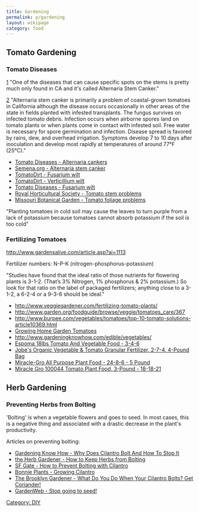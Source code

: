 ```yaml
---
title: Gardening
permalink: p/gardening
layout: wikipage
category: food
---
```


Tomato Gardening
----------------

### Tomato Diseases

[1](http://forums.gardenweb.com/forums/load/tompests/msg0422074424271.html?5) "One of the diseases that can cause specific spots on the stems is pretty much only found in CA and it's called Alternaria Stem Canker."

[2](http://www.ipm.ucdavis.edu/PMG/r783101311.html) "Alternaria stem canker is primarily a problem of coastal-grown tomatoes in California although the disease occurs occasionally in other areas of the state in fields planted with infested transplants. The fungus survives on infected tomato debris. Infection occurs when airborne spores land on tomato plants or when plants come in contact with infested soil. Free water is necessary for spore germination and infection. Disease spread is favored by rains, dew, and overhead irrigation. Symptoms develop 7 to 10 days after inoculation and develop most rapidly at temperatures of around 77°F (25°C)."

-   [Tomato Diseases - Alternaria cankers](http://tomatodiseasehelp.com/alternaria-cankers)
-   [Semena.org - Alternaria stem canker](http://www.semena.org/agro/diseases/alternaria-stem-canker-e.htm)
-   [TomatoDirt - Fusarium wilt](http://www.tomatodirt.com/fusarium-wilt.html)
-   [TomatoDirt - Verticillium wilt](http://www.tomatodirt.com/verticillium-wilt.html)
-   [Tomato Diseases - Fusarium wilt](http://tomatodiseasehelp.com/fusarium-wilt)
-   [Royal Horticultural Society - Tomato stem problems](http://rhs.org.uk/advice/profile?pid=394)
-   [Missouri Botanical Garden - Tomato foliage problems](http://www.missouribotanicalgarden.org/Portals/0/Gardening/Gardening%20Help/Visual%20Guides/Tomato%20Foliage%20Problems.pdf)

"Planting tomatoes in cold soil may cause the leaves to turn purple from a lack of potassium because tomatoes cannot absorb potassium if the soil is too cold"

### Fertilizing Tomatoes

<http://www.gardensalive.com/article.asp?ai=1113>

Fertilizer numbers: N-P-K (nitrogen-phosphorus-potassium)

"Studies have found that the ideal ratio of those nutrients for flowering plants is 3-1-2. (That’s 3% Nitrogen, 1% phosphorus & 2% potassium.) So look for that ratio on the label of packaged fertilizers; anything close to a 3-1-2, a 6-2-4 or a 9-3-6 should be ideal."

-   <http://www.veggiegardener.com/fertilizing-tomato-plants/>
-   <http://www.garden.org/foodguide/browse/veggie/tomatoes_care/367>
-   <http://www.burpee.com/vegetables/tomatoes/top-10-tomato-solutions-article10369.html>
-   [Growing Home Garden Tomatoes](http://extension.missouri.edu/p/G6461)
-   <http://www.gardeningknowhow.com/edible/vegetables/>
-   [Espoma 18lbs Tomato And Vegetable Food - 3-4-6](http://www.acehardware.com/product/index.jsp?productId=29316356)
-   [Jobe's Organic Vegetable & Tomato Granular Fertilizer, 2-7-4, 4-Pound Bag](http://www.amazon.com/Jobes-09026-Vegetable-Granular-Fertilizer/dp/B002YOJDAS/)
-   [Miracle-Gro All Purpose Plant Food - 24-8-6 - 5 Pound](http://www.amazon.com/Miracle-Gro-1001233-Purpose-Plant-Food/dp/B000P6QYJK/)
-   [Miracle Gro 100044 Tomato Plant Food, 3-Pound - 18-18-21](http://www.amazon.com/Miracle-100044-Tomato-Plant-3-Pound/dp/B004PVY3F8/)

Herb Gardening
--------------

### Preventing Herbs from Bolting

'Bolting' is when a vegetable flowers and goes to seed. In most cases, this is a negative thing and associated with a drastic decrease in the plant's productivity.

Articles on preventing bolting:

-   [Gardening Know How - Why Does Cilantro Bolt And How To Stop It](http://www.gardeningknowhow.com/edible/herbs/cilantro/cilantro-bolting.htm)
-   [the Herb Gardener - How to Keep Herbs from Bolting](http://theherbgardener.blogspot.com/2010/05/how-to-keep-plants-from-bolting.html)
-   [SF Gate - How to Prevent Bolting with Cilantro](http://homeguides.sfgate.com/prevent-bolting-cilantro-72765.html)
-   [Bonnie Plants - Growing Cilantro](http://bonnieplants.com/growing/growing-cilantro/)
-   [The Brooklyn Gardener - What Do You Do When Your Cilantro Bolts? Get Coriander!](http://shoutitfromtherooftops.wordpress.com/2009/08/01/what-do-you-do-when-your-cilantro-bolts-get-coriander/)
-   [GardenWeb - Stop going to seed!](http://forums.gardenweb.com/forums/load/herbs/msg0711370130137.html)

[Category: DIY](/Category:_DIY "wikilink")
